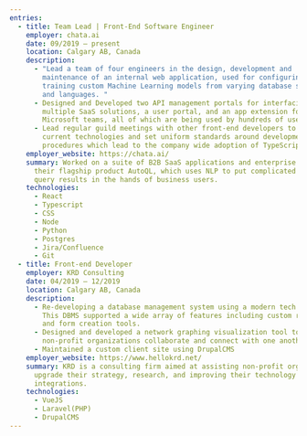 ```yaml
---
entries:
  - title: Team Lead | Front-End Software Engineer
    employer: chata.ai
    date: 09/2019 – present
    location: Calgary AB, Canada
    description:
      - "Lead a team of four engineers in the design, development and
        maintenance of an internal web application, used for configuring and
        training custom Machine Learning models from varying database schemas
        and languages. "
      - Designed and Developed two API management portals for interfacing with
        multiple SaaS solutions, a user portal, and an app extension for
        Microsoft teams, all of which are being used by hundreds of users.
      - Lead regular guild meetings with other front-end developers to discuss
        current technologies and set uniform standards around development
        procedures which lead to the company wide adoption of TypeScript.
    employer_website: https://chata.ai/
    summary: Worked on a suite of B2B SaaS applications and enterprise solutions for
      their flagship product AutoQL, which uses NLP to put complicated database
      query results in the hands of business users.
    technologies:
      - React
      - Typescript
      - CSS
      - Node
      - Python
      - Postgres
      - Jira/Confluence
      - Git
  - title: Front-end Developer
    employer: KRD Consulting
    date: 04/2019 – 12/2019
    location: Calgary AB, Canada
    description:
      - Re-developing a database management system using a modern tech stack.
        This DBMS supported a wide array of features including custom reporting
        and form creation tools.
      - Designed and developed a network graphing visualization tool to help
        non-profit organizations collaborate and connect with one another.
      - Maintained a custom client site using DrupalCMS
    employer_website: https://www.hellokrd.net/
    summary: KRD is a consulting firm aimed at assisting non-profit organizations
      upgrade their strategy, research, and improving their technology
      integrations.
    technologies:
      - VueJS
      - Laravel(PHP)
      - DrupalCMS
---
```

